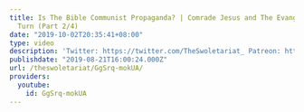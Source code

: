 ```yaml
---
title: Is The Bible Communist Propaganda? | Comrade Jesus and The Evangelical Right
  Turn (Part 2/4)
date: "2019-10-02T20:35:41+08:00"
type: video
description: 'Twitter: https://twitter.com/TheSwoletariat_ Patreon: https://www.patreon.com/the_swoletariat'
publishdate: "2019-08-21T16:00:24.000Z"
url: /theswoletariat/GgSrq-mokUA/
providers:
  youtube:
    id: GgSrq-mokUA
---
```

